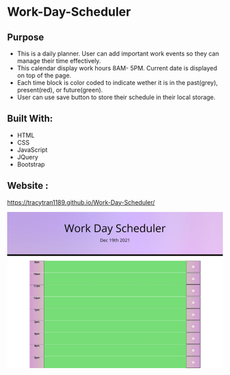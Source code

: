 # **Work-Day-Scheduler**
## **Purpose**
+ This is a daily planner. User can add important work events so they can manage their time effectively.
+ This calendar display work hours 8AM- 5PM.
Current date is displayed on top of the page. 
+ Each time block is color coded to indicate wether it is in the past(grey), present(red), or future(green).
+ User can use save button to store their schedule in their local storage.

> 
## **Built With:**

+ HTML
+ CSS
+ JavaScript
+ JQuery
+ Bootstrap

## **Website** :
https://tracytran1189.github.io/Work-Day-Scheduler/

![alt text](assets/image/website.jpg)